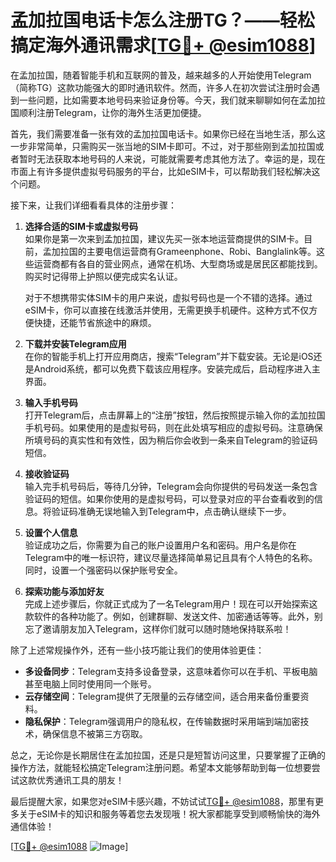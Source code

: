 # 孟加拉国电话卡怎么注册TG？——轻松搞定海外通讯需求[[TG💪+ @esim1088](https://t.me/s/esim1088)]

在孟加拉国，随着智能手机和互联网的普及，越来越多的人开始使用Telegram（简称TG）这款功能强大的即时通讯软件。然而，许多人在初次尝试注册时会遇到一些问题，比如需要本地号码来验证身份等。今天，我们就来聊聊如何在孟加拉国顺利注册Telegram，让你的海外生活更加便捷。

首先，我们需要准备一张有效的孟加拉国电话卡。如果你已经在当地生活，那么这一步非常简单，只需购买一张当地的SIM卡即可。不过，对于那些刚到孟加拉国或者暂时无法获取本地号码的人来说，可能就需要考虑其他方法了。幸运的是，现在市面上有许多提供虚拟号码服务的平台，比如eSIM卡，可以帮助我们轻松解决这个问题。

接下来，让我们详细看看具体的注册步骤：

1. **选择合适的SIM卡或虚拟号码**  
   如果你是第一次来到孟加拉国，建议先买一张本地运营商提供的SIM卡。目前，孟加拉国的主要电信运营商有Grameenphone、Robi、Banglalink等。这些运营商都有各自的营业网点，通常在机场、大型商场或是居民区都能找到。购买时记得带上护照以便完成实名认证。

   对于不想携带实体SIM卡的用户来说，虚拟号码也是一个不错的选择。通过eSIM卡，你可以直接在线激活并使用，无需更换手机硬件。这种方式不仅方便快捷，还能节省旅途中的麻烦。

2. **下载并安装Telegram应用**  
   在你的智能手机上打开应用商店，搜索“Telegram”并下载安装。无论是iOS还是Android系统，都可以免费下载该应用程序。安装完成后，启动程序进入主界面。

3. **输入手机号码**  
   打开Telegram后，点击屏幕上的“注册”按钮，然后按照提示输入你的孟加拉国手机号码。如果使用的是虚拟号码，则在此处填写相应的虚拟号码。注意确保所填号码的真实性和有效性，因为稍后你会收到一条来自Telegram的验证码短信。

4. **接收验证码**  
   输入完手机号码后，等待几分钟，Telegram会向你提供的号码发送一条包含验证码的短信。如果你使用的是虚拟号码，可以登录对应的平台查看收到的信息。将验证码准确无误地输入到Telegram中，点击确认继续下一步。

5. **设置个人信息**  
   验证成功之后，你需要为自己的账户设置用户名和密码。用户名是你在Telegram中的唯一标识符，建议尽量选择简单易记且具有个人特色的名称。同时，设置一个强密码以保护账号安全。

6. **探索功能与添加好友**  
   完成上述步骤后，你就正式成为了一名Telegram用户！现在可以开始探索这款软件的各种功能了。例如，创建群聊、发送文件、加密通话等等。此外，别忘了邀请朋友加入Telegram，这样你们就可以随时随地保持联系啦！

除了上述常规操作外，还有一些小技巧能让我们的使用体验更佳：

- **多设备同步**：Telegram支持多设备登录，这意味着你可以在手机、平板电脑甚至电脑上同时使用同一个账号。
- **云存储空间**：Telegram提供了无限量的云存储空间，适合用来备份重要资料。
- **隐私保护**：Telegram强调用户的隐私权，在传输数据时采用端到端加密技术，确保信息不被第三方窃取。

总之，无论你是长期居住在孟加拉国，还是只是短暂访问这里，只要掌握了正确的操作方法，就能轻松搞定Telegram注册问题。希望本文能够帮助到每一位想要尝试这款优秀通讯工具的朋友！

最后提醒大家，如果您对eSIM卡感兴趣，不妨试试[TG💪+ @esim1088](https://t.me/s/esim1088)，那里有更多关于eSIM卡的知识和服务等着您去发现哦！祝大家都能享受到顺畅愉快的海外通信体验！

[[TG💪+ @esim1088](https://t.me/s/esim1088) ![Image](https://i.postimg.cc/4NQfJmqS/Snipaste-2025-05-13-00-14-12.png)]